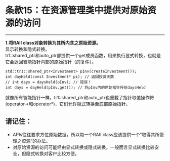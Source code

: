 # 条款15：在资源管理类中提供对原始资源的访问
----------------

**1.将RAII class对象转换为其所内含之原始资源。**<br>
显示转换和隐式转换。<br>
tr1::shared_ptr和auto_ptr都提供一个get成员函数，用来执行显式转换，也就是它会返回智能指针内部的原始指针（的复件）。
```
std::tr1::shared_ptr<Investment> pInv(createInvestment());
int dayHeld(const Investment* pi); // 返回投资天数
// int days = daysHeld(pInv); // 错误！
int days = dayHeld(pInv.get()); // 将pInv内的原始指针传给daysHeld
```
就像所有智能指针一样，tr1::shared_ptr和auto_ptr也重载了指针取值操作符(operator->和operator*)，它们允许隐式转换至底部原始指针。

## 请记住：
* APIs往往要求方位原始数据，所以每一个RAII class应该提供一个”取得其所管理之资源“的办法。
* 对原始资源的访问可能经由显式转换或隐式转换。一般而言显式转换比较安全，但隐式转换对客户比较方便。
